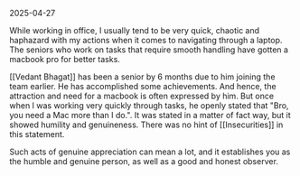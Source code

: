 2025-04-27

While working in office, I usually tend to be very quick, chaotic and haphazard with my actions when it comes to navigating through a laptop. The seniors who work on tasks that require smooth handling have gotten a macbook pro for better tasks. 

[[Vedant Bhagat]] has been a senior by 6 months due to him joining the team earlier. He has accomplished some achievements. And hence, the attraction and need for a macbook is often expressed by him. But once when I was working very quickly through tasks, he openly stated that "Bro, you need a Mac more than I do.". It was stated in a matter of fact way, but it showed humility and genuineness. There was no hint of [[Insecurities]] in this statement. 

Such acts of genuine appreciation can mean a lot, and it establishes you as the humble and genuine person, as well as a good and honest observer.
